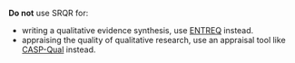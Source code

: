 **Do not** use SRQR for:

* writing a qualitative evidence synthesis, use [ENTREQ](https://www.equator-network.org/reporting-guidelines/entreq/) instead.
* appraising the quality of qualitative research, use an appraisal tool like [CASP-Qual](https://www.google.com) instead.
<!-- anything else? -->